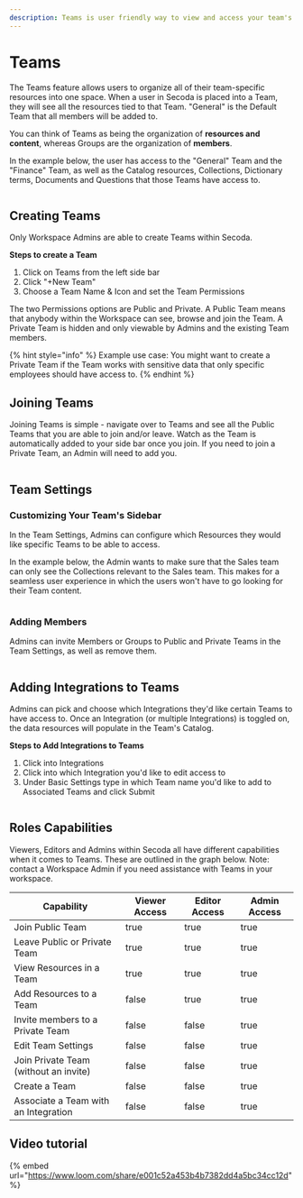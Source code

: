 ```yaml
---
description: Teams is user friendly way to view and access your team's data within Secoda.
---
```


# Teams

The Teams feature allows users to organize all of their team-specific resources into one space. When a user in Secoda is placed into a Team, they will see all the resources tied to that Team. "General" is the Default Team that all members will be added to.

You can think of Teams as being the organization of **resources and content**, whereas Groups are the organization of **members**.

In the example below, the user has access to the "General" Team and the "Finance" Team, as well as the Catalog resources, Collections, Dictionary terms, Documents and Questions that those Teams have access to.

<figure><img src="../.gitbook/assets/Kapture 2023-05-10 at 17.10.37.gif" alt=""><figcaption></figcaption></figure>

## Creating Teams

Only Workspace Admins are able to create Teams within Secoda.&#x20;

**Steps to create a Team**

1. Click on Teams from the left side bar&#x20;
2. Click "+New Team"
3. Choose a Team Name & Icon and set the Team Permissions

The two Permissions options are Public and Private. A Public Team means that anybody within the Workspace can see, browse and join the Team. A Private Team is hidden and only viewable by Admins and the existing Team members.

{% hint style="info" %}
Example use case: You might want to create a Private Team if the Team works with sensitive data that only specific employees should have access to.
{% endhint %}

## Joining Teams

Joining Teams is simple - navigate over to Teams and see all the Public Teams that you are able to join and/or leave. Watch as the Team is automatically added to your side bar once you join. If you need to join a Private Team, an Admin will need to add you.&#x20;

<figure><img src="../.gitbook/assets/Kapture 2023-05-11 at 11.24.38.gif" alt=""><figcaption></figcaption></figure>

## Team Settings

### Customizing Your Team's Sidebar

In the Team Settings, Admins can configure which Resources they would like specific Teams to be able to access.&#x20;

In the example below, the Admin wants to make sure that the Sales team can only see the Collections relevant to the Sales team. This makes for a seamless user experience in which the users won't have to go looking for their Team content.

<figure><img src="../.gitbook/assets/Kapture 2023-05-10 at 18.00.33.gif" alt=""><figcaption></figcaption></figure>

### Adding Members

Admins can invite Members or Groups to Public and Private Teams in the Team Settings, as well as remove them.

<figure><img src="../.gitbook/assets/Screenshot 2023-05-10 at 6.07.29 PM.png" alt=""><figcaption></figcaption></figure>

## Adding Integrations to Teams

Admins can pick and choose which Integrations they'd like certain Teams to have access to. Once an Integration (or multiple Integrations) is toggled on, the data resources will populate in the Team's Catalog.

**Steps to Add Integrations to Teams**

1. Click into Integrations
2. Click into which Integration you'd like to edit access to
3. Under Basic Settings type in which Team name you'd like to add to Associated Teams and click Submit

<figure><img src="../.gitbook/assets/Kapture 2023-05-11 at 11.11.34.gif" alt=""><figcaption></figcaption></figure>

## Roles Capabilities

Viewers, Editors and Admins within Secoda all have different capabilities when it comes to Teams. These are outlined in the graph below. Note: contact a Workspace Admin if you need assistance with Teams in your workspace.

<table><thead><tr><th>Capability</th><th data-type="checkbox">Viewer Access</th><th data-type="checkbox">Editor Access</th><th data-type="checkbox">Admin Access</th></tr></thead><tbody><tr><td>Join Public Team</td><td>true</td><td>true</td><td>true</td></tr><tr><td>Leave Public or Private Team</td><td>true</td><td>true</td><td>true</td></tr><tr><td>View Resources in a Team</td><td>true</td><td>true</td><td>true</td></tr><tr><td>Add Resources to a Team</td><td>false</td><td>true</td><td>true</td></tr><tr><td>Invite members to a Private Team</td><td>false</td><td>false</td><td>true</td></tr><tr><td>Edit Team Settings</td><td>false</td><td>false</td><td>true</td></tr><tr><td>Join Private Team (without an invite)</td><td>false</td><td>false</td><td>true</td></tr><tr><td>Create a Team</td><td>false</td><td>false</td><td>true</td></tr><tr><td>Associate a Team with an Integration</td><td>false</td><td>false</td><td>true</td></tr></tbody></table>

## Video tutorial

{% embed url="https://www.loom.com/share/e001c52a453b4b7382dd4a5bc34cc12d" %}


